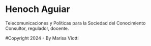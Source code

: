 # Henoch Aguiar
Telecomunicaciones y Políticas para la Sociedad del Conocimiento
Consultor, regulador, docente.


#Copyright 2024 - By Marisa Viotti
